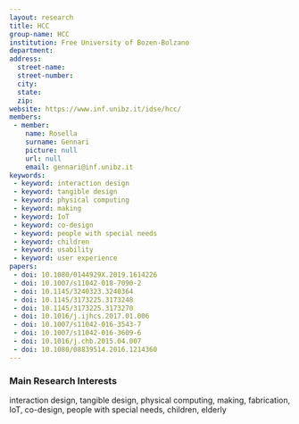 ```yaml
---
layout: research
title: HCC
group-name: HCC
institution: Free University of Bozen-Bolzano
department: 
address: 
  street-name: 
  street-number: 
  city: 
  state: 
  zip: 
website: https://www.inf.unibz.it/idse/hcc/
members: 
 - member: 
    name: Rosella
    surname: Gennari
    picture: null
    url: null
    email: gennari@inf.unibz.it
keywords: 
 - keyword: interaction design
 - keyword: tangible design
 - keyword: physical computing
 - keyword: making
 - keyword: IoT
 - keyword: co-design
 - keyword: people with special needs
 - keyword: children
 - keyword: usability
 - keyword: user experience
papers: 
 - doi: 10.1080/0144929X.2019.1614226
 - doi: 10.1007/s11042-018-7090-2
 - doi: 10.1145/3240323.3240364
 - doi: 10.1145/3173225.3173248
 - doi: 10.1145/3173225.3173270
 - doi: 10.1016/j.ijhcs.2017.01.006
 - doi: 10.1007/s11042-016-3543-7
 - doi: 10.1007/s11042-016-3609-6
 - doi: 10.1016/j.chb.2015.04.007
 - doi: 10.1080/08839514.2016.1214360
---
```



### Main Research Interests
interaction design, tangible design, physical computing, making, fabrication, IoT, co-design, people with special needs, children, elderly 